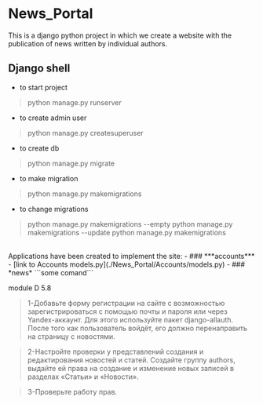 # News_Portal
This is a django python project in which we create a website with the publication of news written by individual authors.
<br/>

## Django shell
* to start project
> python manage.py runserver 
* to create admin user
> python manage.py createsuperuser
* to create db
> python manage.py migrate
* to make migration
> python manage.py makemigrations
* to change migrations
> python manage.py makemigrations --empty
> python manage.py makemigrations --update
> python manage.py makemigrations

<br/>
Applications have been created to implement the site:
- ### ***accounts***
  - [link to Accounts models.py](./News_Portal/Accounts/models.py)  
- ### *news*
```some comand```

[//]: # (___)

[//]: # (first col|  second col | th col)

[//]: # (--- |------------:| :---:)

[//]: # (123 |         234 | 431)

[//]: # ()
[//]: # (> some text)

module D 5.8
> 1-Добавьте форму регистрации на сайте с возможностью зарегистрироваться с помощью почты и пароля или через Yandex-аккаунт. Для этого используйте пакет django-allauth. После того как пользователь войдёт, его должно перенаправить на страницу с новостями.

> 2-Настройте проверки у представлений создания и редактирования новостей и статей. Создайте группу authors, выдайте ей права на создание и изменение новых записей в разделах «Статьи» и «Новости».

> 3-Проверьте работу прав.